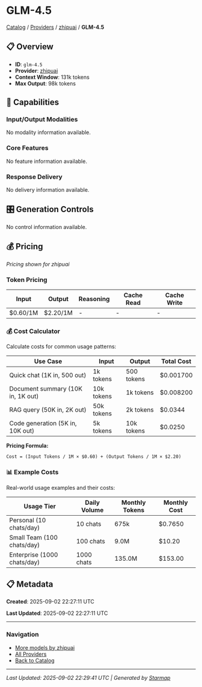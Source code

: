# GLM-4.5
  
[Catalog](../../../..) / [Providers](../../..) / [zhipuai](../..) / **GLM-4.5**


## 📋 Overview
  
- **ID**: `glm-4.5`
- **Provider**: [zhipuai](../)
- **Context Window**: 131k tokens
- **Max Output**: 98k tokens
  
## 🎯 Capabilities
  
### Input/Output Modalities
  
No modality information available.
  
### Core Features
  
No feature information available.
  
### Response Delivery
  
No delivery information available.
  
## 🎛️ Generation Controls
  
No control information available.
  
## 💰 Pricing
  
*Pricing shown for zhipuai*
  
  
### Token Pricing
  
| Input | Output | Reasoning | Cache Read | Cache Write |
|---------|---------|---------|---------|---------|
| $0.60/1M | $2.20/1M | - | - | - |

  
### 💰 Cost Calculator
  
Calculate costs for common usage patterns:
  
  
| Use Case | Input | Output | Total Cost |
|---------|---------|---------|---------|
| Quick chat (1K in, 500 out) | 1k tokens | 500 tokens | $0.001700 |
| Document summary (10K in, 1K out) | 10k tokens | 1k tokens | $0.008200 |
| RAG query (50K in, 2K out) | 50k tokens | 2k tokens | $0.0344 |
| Code generation (5K in, 10K out) | 5k tokens | 10k tokens | $0.0250 |

  
**Pricing Formula:**
  
```
Cost = (Input Tokens / 1M × $0.60) + (Output Tokens / 1M × $2.20)
```
  
### 📊 Example Costs
  
Real-world usage examples and their costs:
  
  
| Usage Tier | Daily Volume | Monthly Tokens | Monthly Cost |
|---------|---------|---------|---------|
| Personal (10 chats/day) | 10 chats | 675k | $0.7650 |
| Small Team (100 chats/day) | 100 chats | 9.0M | $10.20 |
| Enterprise (1000 chats/day) | 1000 chats | 135.0M | $153.00 |

  
## 📋 Metadata
  
**Created**: 2025-09-02 22:27:11 UTC
  
**Last Updated**: 2025-09-02 22:27:11 UTC
  
  
---
  
  
### Navigation

- [More models by zhipuai](../)
- [All Providers](../../../../providers)
- [Back to Catalog](../../../..)


---
_Last Updated: 2025-09-02 22:29:41 UTC | Generated by [Starmap](https://github.com/agentstation/starmap)_
